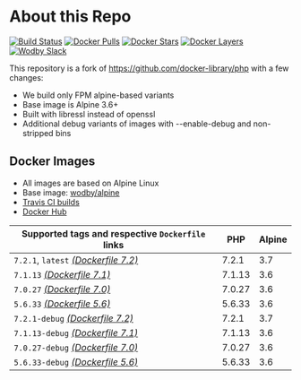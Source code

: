 # About this Repo

[![Build Status](https://travis-ci.org/wodby/base-php.svg?branch=master)](https://travis-ci.org/wodby/base-php)
[![Docker Pulls](https://img.shields.io/docker/pulls/wodby/base-php.svg)](https://hub.docker.com/r/wodby/base-php)
[![Docker Stars](https://img.shields.io/docker/stars/wodby/base-php.svg)](https://hub.docker.com/r/wodby/base-php)
[![Docker Layers](https://images.microbadger.com/badges/image/wodby/base-php.svg)](https://microbadger.com/images/wodby/base-php)
[![Wodby Slack](http://slack.wodby.com/badge.svg)](http://slack.wodby.com)

This repository is a fork of https://github.com/docker-library/php with a few changes:

* We build only FPM alpine-based variants
* Base image is Alpine 3.6+
* Built with libressl instead of openssl
* Additional debug variants of images with --enable-debug and non-stripped bins

## Docker Images

* All images are based on Alpine Linux
* Base image: [wodby/alpine](https://github.com/wodby/alpine)
* [Travis CI builds](https://travis-ci.org/wodby/base-php) 
* [Docker Hub](https://hub.docker.com/r/wodby/base-php)

[_(Dockerfile 7.2)_]: https://github.com/wodby/base-php/tree/master/7.2/alpine3.7/fpm/Dockerfile.wodby
[_(Dockerfile 7.1)_]: https://github.com/wodby/base-php/tree/master/7.1/alpine3.6/fpm/Dockerfile.wodby
[_(Dockerfile 7.0)_]: https://github.com/wodby/base-php/tree/master/7.0/alpine3.6/fpm/Dockerfile.wodby
[_(Dockerfile 5.6)_]: https://github.com/wodby/base-php/tree/master/5.6/alpine3.6/fpm/Dockerfile.wodby

| Supported tags and respective `Dockerfile` links | PHP    | Alpine |
| ------------------------------------------------ | ------ | ------ |
| `7.2.1`, `latest` [_(Dockerfile 7.2)_]           | 7.2.1  | 3.7    |
| `7.1.13` [_(Dockerfile 7.1)_]                    | 7.1.13 | 3.6    |
| `7.0.27` [_(Dockerfile 7.0)_]                    | 7.0.27 | 3.6    |
| `5.6.33` [_(Dockerfile 5.6)_]                    | 5.6.33 | 3.6    |
| `7.2.1-debug` [_(Dockerfile 7.2)_]               | 7.2.1  | 3.7    |
| `7.1.13-debug` [_(Dockerfile 7.1)_]              | 7.1.13 | 3.6    |
| `7.0.27-debug` [_(Dockerfile 7.0)_]              | 7.0.27 | 3.6    |
| `5.6.33-debug` [_(Dockerfile 5.6)_]              | 5.6.33 | 3.6    |

